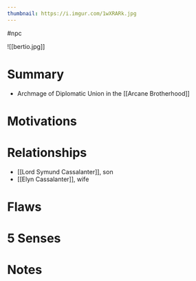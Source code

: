 ```yaml
---
thumbnail: https://i.imgur.com/1wXRARk.jpg
---
```


#npc

![[bertio.jpg]]

# Summary
- Archmage of Diplomatic Union in the [[Arcane Brotherhood]]

# Motivations
# Relationships
- [[Lord Symund Cassalanter]], son
- [[Elyn Cassalanter]], wife

# Flaws
# 5 Senses
# Notes
